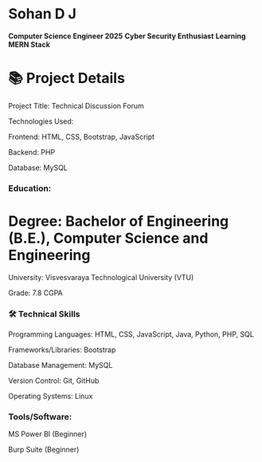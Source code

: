 # Sohan D J
**Computer Science Engineer 2025**
**Cyber Security Enthusiast**
**Learning MERN Stack**

# 📚 Project Details
Project Title: Technical Discussion Forum

Technologies Used:

Frontend: HTML, CSS, Bootstrap, JavaScript

Backend: PHP

Database: MySQL

### Education:

# Degree: Bachelor of Engineering (B.E.), Computer Science and Engineering

University: Visvesvaraya Technological University (VTU)

Grade: 7.8 CGPA


### 🛠️ Technical Skills
Programming Languages: HTML, CSS, JavaScript, Java, Python, PHP, SQL

Frameworks/Libraries: Bootstrap

Database Management: MySQL

Version Control: Git, GitHub

Operating Systems: Linux

### Tools/Software:

MS Power BI (Beginner)

Burp Suite (Beginner)
